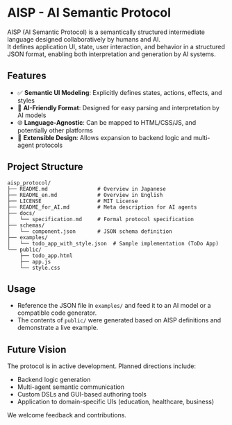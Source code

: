 # AISP - AI Semantic Protocol

AISP (AI Semantic Protocol) is a semantically structured intermediate language designed collaboratively by humans and AI.  
It defines application UI, state, user interaction, and behavior in a structured JSON format, enabling both interpretation and generation by AI systems.

## Features

- ✅ **Semantic UI Modeling**: Explicitly defines states, actions, effects, and styles
- 🤖 **AI-Friendly Format**: Designed for easy parsing and interpretation by AI models
- 🌐 **Language-Agnostic**: Can be mapped to HTML/CSS/JS, and potentially other platforms
- 🚀 **Extensible Design**: Allows expansion to backend logic and multi-agent protocols

## Project Structure

```
aisp_protocol/
├── README.md                # Overview in Japanese
├── README_en.md             # Overview in English
├── LICENSE                  # MIT License
├── README_for_AI.md         # Meta description for AI agents
├── docs/
│   └── specification.md     # Formal protocol specification
├── schemas/
│   └── component.json       # JSON schema definition
├── examples/
│   └── todo_app_with_style.json  # Sample implementation (ToDo App)
└── public/
    ├── todo_app.html
    ├── app.js
    └── style.css
```

## Usage

- Reference the JSON file in `examples/` and feed it to an AI model or a compatible code generator.
- The contents of `public/` were generated based on AISP definitions and demonstrate a live example.

## Future Vision

The protocol is in active development. Planned directions include:

- Backend logic generation
- Multi-agent semantic communication
- Custom DSLs and GUI-based authoring tools
- Application to domain-specific UIs (education, healthcare, business)

We welcome feedback and contributions.
